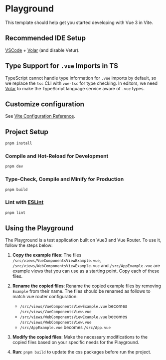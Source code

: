 # Playground

This template should help get you started developing with Vue 3 in Vite.

## Recommended IDE Setup

[VSCode](https://code.visualstudio.com/) + [Volar](https://marketplace.visualstudio.com/items?itemName=Vue.volar) (and disable Vetur).

## Type Support for `.vue` Imports in TS

TypeScript cannot handle type information for `.vue` imports by default, so we replace the `tsc` CLI with `vue-tsc` for type checking. In editors, we need [Volar](https://marketplace.visualstudio.com/items?itemName=Vue.volar) to make the TypeScript language service aware of `.vue` types.

## Customize configuration

See [Vite Configuration Reference](https://vite.dev/config/).

## Project Setup

```sh
pnpm install
```

### Compile and Hot-Reload for Development

```sh
pnpm dev
```

### Type-Check, Compile and Minify for Production

```sh
pnpm build
```

### Lint with [ESLint](https://eslint.org/)

```sh
pnpm lint
```

## Using the Playground

The Playground is a test application built on Vue3 and Vue Router. To use it, follow the steps below:

1. **Copy the example files**: The files `/src/views/VueComponentsViewExample.vue`, `/src/views/WebComponentsViewExample.vue` and `/src/AppExample.vue` are example views that you can use as a starting point. Copy each of these files.

2. **Rename the copied files**: Rename the copied example files by removing `Example` from their name. The files should be renamed as follows to match vue router configuration:
    - `/src/views/VueComponentsViewExample.vue` becomes `/src/views/VueComponentsView.vue`
    - `/src/views/WebComponentsViewExample.vue` becomes `/src/views/WebComponentsView.vue`
    - `/src/AppExample.vue` becomes `/src/App.vue`

3. **Modify the copied files**: Make the necessary modifications to the copied files based on your specific needs for the Playground.

4. **Run**: `pnpm build` to update the css packages before run the project.
